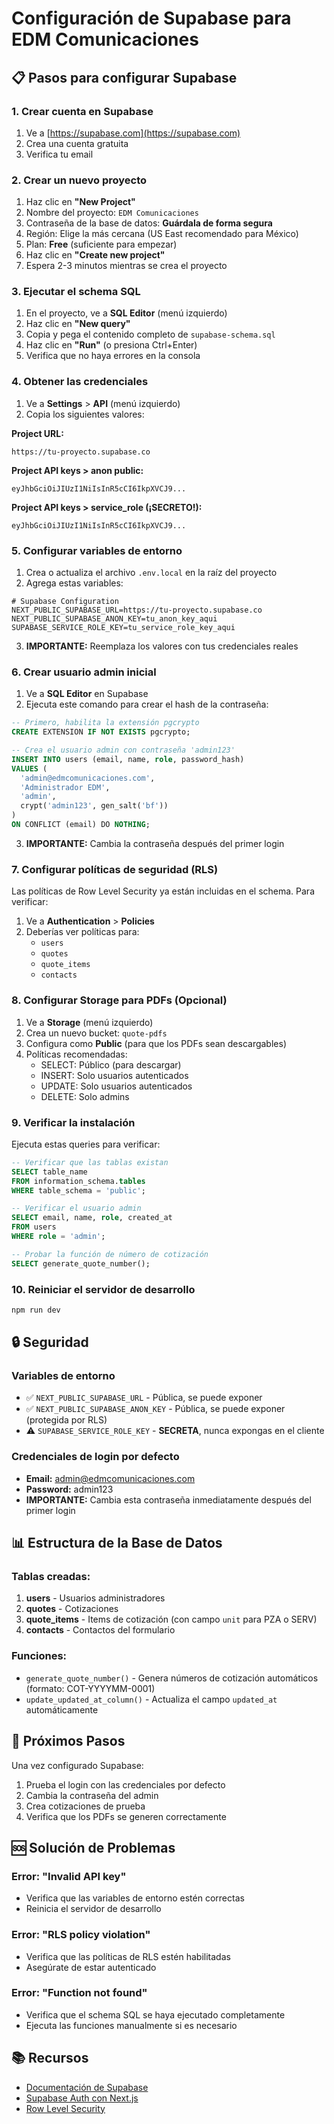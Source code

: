 # Configuración de Supabase para EDM Comunicaciones

## 📋 Pasos para configurar Supabase

### 1. Crear cuenta en Supabase
1. Ve a [https://supabase.com](https://supabase.com)
2. Crea una cuenta gratuita
3. Verifica tu email

### 2. Crear un nuevo proyecto
1. Haz clic en **"New Project"**
2. Nombre del proyecto: `EDM Comunicaciones`
3. Contraseña de la base de datos: **Guárdala de forma segura**
4. Región: Elige la más cercana (US East recomendado para México)
5. Plan: **Free** (suficiente para empezar)
6. Haz clic en **"Create new project"**
7. Espera 2-3 minutos mientras se crea el proyecto

### 3. Ejecutar el schema SQL
1. En el proyecto, ve a **SQL Editor** (menú izquierdo)
2. Haz clic en **"New query"**
3. Copia y pega el contenido completo de `supabase-schema.sql`
4. Haz clic en **"Run"** (o presiona Ctrl+Enter)
5. Verifica que no haya errores en la consola

### 4. Obtener las credenciales
1. Ve a **Settings** > **API** (menú izquierdo)
2. Copia los siguientes valores:

**Project URL:**
```
https://tu-proyecto.supabase.co
```

**Project API keys > anon public:**
```
eyJhbGciOiJIUzI1NiIsInR5cCI6IkpXVCJ9...
```

**Project API keys > service_role (¡SECRETO!):**
```
eyJhbGciOiJIUzI1NiIsInR5cCI6IkpXVCJ9...
```

### 5. Configurar variables de entorno
1. Crea o actualiza el archivo `.env.local` en la raíz del proyecto
2. Agrega estas variables:

```env
# Supabase Configuration
NEXT_PUBLIC_SUPABASE_URL=https://tu-proyecto.supabase.co
NEXT_PUBLIC_SUPABASE_ANON_KEY=tu_anon_key_aqui
SUPABASE_SERVICE_ROLE_KEY=tu_service_role_key_aqui
```

3. **IMPORTANTE:** Reemplaza los valores con tus credenciales reales

### 6. Crear usuario admin inicial
1. Ve a **SQL Editor** en Supabase
2. Ejecuta este comando para crear el hash de la contraseña:

```sql
-- Primero, habilita la extensión pgcrypto
CREATE EXTENSION IF NOT EXISTS pgcrypto;

-- Crea el usuario admin con contraseña 'admin123'
INSERT INTO users (email, name, role, password_hash)
VALUES (
  'admin@edmcomunicaciones.com',
  'Administrador EDM',
  'admin',
  crypt('admin123', gen_salt('bf'))
)
ON CONFLICT (email) DO NOTHING;
```

3. **IMPORTANTE:** Cambia la contraseña después del primer login

### 7. Configurar políticas de seguridad (RLS)
Las políticas de Row Level Security ya están incluidas en el schema.
Para verificar:

1. Ve a **Authentication** > **Policies**
2. Deberías ver políticas para:
   - `users`
   - `quotes`
   - `quote_items`
   - `contacts`

### 8. Configurar Storage para PDFs (Opcional)
1. Ve a **Storage** (menú izquierdo)
2. Crea un nuevo bucket: `quote-pdfs`
3. Configura como **Public** (para que los PDFs sean descargables)
4. Políticas recomendadas:
   - SELECT: Público (para descargar)
   - INSERT: Solo usuarios autenticados
   - UPDATE: Solo usuarios autenticados
   - DELETE: Solo admins

### 9. Verificar la instalación
Ejecuta estas queries para verificar:

```sql
-- Verificar que las tablas existan
SELECT table_name 
FROM information_schema.tables 
WHERE table_schema = 'public';

-- Verificar el usuario admin
SELECT email, name, role, created_at 
FROM users 
WHERE role = 'admin';

-- Probar la función de número de cotización
SELECT generate_quote_number();
```

### 10. Reiniciar el servidor de desarrollo
```bash
npm run dev
```

## 🔒 Seguridad

### Variables de entorno
- ✅ `NEXT_PUBLIC_SUPABASE_URL` - Pública, se puede exponer
- ✅ `NEXT_PUBLIC_SUPABASE_ANON_KEY` - Pública, se puede exponer (protegida por RLS)
- ⚠️ `SUPABASE_SERVICE_ROLE_KEY` - **SECRETA**, nunca expongas en el cliente

### Credenciales de login por defecto
- **Email:** admin@edmcomunicaciones.com
- **Password:** admin123
- **IMPORTANTE:** Cambia esta contraseña inmediatamente después del primer login

## 📊 Estructura de la Base de Datos

### Tablas creadas:
1. **users** - Usuarios administradores
2. **quotes** - Cotizaciones
3. **quote_items** - Items de cotización (con campo `unit` para PZA o SERV)
4. **contacts** - Contactos del formulario

### Funciones:
- `generate_quote_number()` - Genera números de cotización automáticos (formato: COT-YYYYMM-0001)
- `update_updated_at_column()` - Actualiza el campo `updated_at` automáticamente

## 🚀 Próximos Pasos

Una vez configurado Supabase:
1. Prueba el login con las credenciales por defecto
2. Cambia la contraseña del admin
3. Crea cotizaciones de prueba
4. Verifica que los PDFs se generen correctamente

## 🆘 Solución de Problemas

### Error: "Invalid API key"
- Verifica que las variables de entorno estén correctas
- Reinicia el servidor de desarrollo

### Error: "RLS policy violation"
- Verifica que las políticas de RLS estén habilitadas
- Asegúrate de estar autenticado

### Error: "Function not found"
- Verifica que el schema SQL se haya ejecutado completamente
- Ejecuta las funciones manualmente si es necesario

## 📚 Recursos

- [Documentación de Supabase](https://supabase.com/docs)
- [Supabase Auth con Next.js](https://supabase.com/docs/guides/auth/auth-helpers/nextjs)
- [Row Level Security](https://supabase.com/docs/guides/auth/row-level-security)
